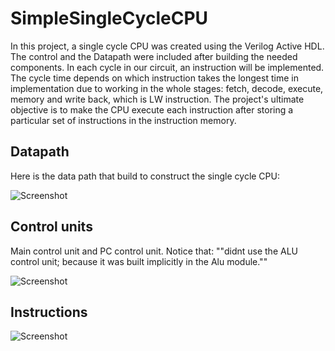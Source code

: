 # SimpleSingleCycleCPU
In this project, a single cycle CPU was created using the Verilog Active HDL. The control and the Datapath were included after building the needed components. In each cycle in our circuit, an instruction will be implemented. The cycle time depends on which instruction takes the longest time in implementation due to working in the whole stages: fetch, decode, execute, memory and write back, which is LW instruction. The project's ultimate objective is to make the CPU execute each instruction after storing a particular set of instructions in the instruction memory. 

## Datapath
Here is the data path that build to construct the single cycle CPU:

![Screenshot](https://github.com/user-attachments/assets/56d3ae91-6866-47f4-b173-9c3b9c44dea2)

## Control units
Main control unit and PC control unit. Notice that: ""didnt use the ALU control unit; because it was built implicitly in the Alu module.""

![Screenshot](https://github.com/user-attachments/assets/a29347c9-38ff-402c-9d2a-20cc5236d068)


## Instructions

![Screenshot](https://github.com/user-attachments/assets/9104ae89-5535-4d59-8e38-bc3268420233)


